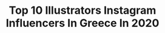 ---
title: Top 10 Illustrators Instagram Influencers In Greece In 2020
description: >-
  Find top illustrators Instagram influencers in Greece in 2020. Most popular hashtags: #animals #illustrator #blackandwhite #pink.
platform: Instagram
profiles:
  - username: "nikolas_tower"
    fullname: >-
      Nikolas Tower ✨🦋✨
    location: "Greece"
    followers: 177585
    engagement: 571
    commentsToLikes: 0.014998
    id: ck0tu3bld5g0d0i19hy5g68lp
    verified: false
    hashtags: "#goldleafing, #portraitsketch, #artistsoninsta, #gilding"
  - username: "stamatis.laskos"
    fullname: >-
      Stamatis Laskos
    location: "Greece"
    followers: 6953
    engagement: 1389
    commentsToLikes: 0.014255
    id: ck5pvef8rhh060i114gutf1wp
    verified: false
    hashtags: "#cocktails, #cats, #glassvase, #homemuralfest"
  - username: "bewildbrother"
    fullname: >-
      - BEWILD BROTHER -
    location: "Greece"
    followers: 7368
    engagement: 894
    commentsToLikes: 0.027383
    id: ck0vzj89y9dkz0i197qvw35kz
    verified: false
    hashtags: "#normajean, #death, #ferdelance, #animation"
  - username: "marina_gioti"
    fullname: >-
      Marina Gioti
    location: "Greece"
    followers: 7558
    engagement: 432
    commentsToLikes: 0.034355
    id: ck136mjt1787v0i19sf5310fb
    verified: false
    hashtags: "#greek, #bookstores, #mothersanddaughters, #mana"
  - username: "uncl_paul_knows_upk"
    fullname: >-
      Uncl Paul Knows
    location: "Greece"
    followers: 104367
    engagement: 122
    commentsToLikes: 0.010560
    id: ck0vvssxqqlr30i19g02zscr4
    verified: false
    hashtags: "#piratetattoo, #volostattoo, #songokutattoo, #miyazaki"
  - username: "littlemiss.grumpy"
    fullname: >-
      Little miss Grumpy
    location: "Greece"
    followers: 22331
    engagement: 537
    commentsToLikes: 0.008299
    id: ck8svss44ck660j787ouc8hlv
    verified: false
    hashtags: "#wearerainbows, #benetton"
  - username: "tinyjackal"
    fullname: >-
      Tiny Jackal
    location: "Greece"
    followers: 23768
    engagement: 1083
    commentsToLikes: 0.010627
    id: ck5hjq2gih2930i11xv94v19u
    verified: false
    hashtags: "#moments, #rapsispirosi, #ellesse, #altitude"
  - username: "george_evge"
    fullname: >-
      George Εύγε.
    location: "Greece"
    followers: 7217
    engagement: 746
    commentsToLikes: 0.010633
    id: ck1370c3095ls0i19ma78lasf
    verified: false
    hashtags: "#tart, #mustard, #anafiotika, #smile"
  - username: "spirosgrammenos_"
    fullname: >-
      Σπύρος Γραμμένος
    location: "Greece"
    followers: 14010
    engagement: 827
    commentsToLikes: 0.009442
    id: ck6tiok73148u0j71vzi74mgl
    verified: false
    hashtags: "#village, #hulkhogan, #bodybuilding, #sexandthecityquotes"
---